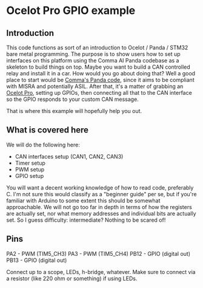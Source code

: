 # Ocelot Pro GPIO example
## Introduction
This code functions as sort of an introduction to Ocelot / Panda / STM32 bare metal programming. The purpose is to show users how to set up interfaces on this platform using the Comma AI Panda codebase as a skeleton to build things on top. Maybe you want to build a CAN controlled relay and install it in a car. How would you go about doing that? Well a good place to start would be [Comma's Panda code](https://github.com/commaai/panda), since it aims to be compliant with MISRA and potentially ASIL. After that, it's a matter of grabbing an [Ocelot Pro](https://shop.retropilot.org/product/ocelot-pro-devkit/), setting up GPIOs, then connecting all that to the CAN interface so the GPIO responds to your custom CAN message.

That is where this example will hopefully help you out.

## What is covered here
We will do the following here:
- CAN interfaces setup (CAN1, CAN2, CAN3)
- Timer setup
- PWM setup
- GPIO setup

You will want a decent working knowledge of how to read code, preferably C. I'm not sure this would classify as a "beginner guide" per se, but if you're familiar with Arduino to some extent this should be somewhat approachable. We will not go too far in depth in terms of how the registers are actually set, nor what memory addresses and individual bits are actually set. So I guess difficulty: intermediate? Nothing to be scared of!

## Pins

PA2 - PWM (TIM5_CH3)
PA3 - PWM (TIM5_CH4)
PB12 - GPIO (digital out)
PB13 - GPIO (digital out)

Connect up to a scope, LEDs, h-bridge, whatever. Make sure to connect via a resistor (like 220 ohm or something) if using LEDs.